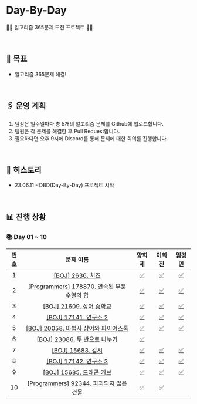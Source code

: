 # Day-By-Day

🏃‍♂️ 알고리즘 365문제 도전 프로젝트 🏃‍♀️

<br>

## **🥅 목표**

- 알고리즘 365문제 해결!

<br>

## **🖇️ 운영 계획**

1. 팀장은 일주일마다 총 5개의 알고리즘 문제를 Github에 업로드합니다.
2. 팀원은 각 문제를 해결한 후 Pull Request합니다.
3. 필요하다면 오후 9시에 Discord를 통해 문제에 대한 회의를 진행합니다.

<br>

## **📝 히스토리**

- 23.06.11 - DBD(Day-By-Day) 프로젝트 시작

<br>

## **📊 진행 상황**

### **📚 Day 01 ~ 10**

| 번호 |    문제 이름    | 양희제 | 이희진 | 임경민 |
| :-------: | :-------: | :-------: | :-------: | :-------: |
| 1 | [[BOJ] 2636. 치즈](https://www.acmicpc.net/problem/2636) | [✅](https://github.com/S8-StudyGroup/Day-By-Day/blob/main/DBD_heeje/Day_01~10/2636.py) | [✅](https://github.com/S8-StudyGroup/Day-By-Day/blob/main/DBD_heejin/Day_01~10/2636.py) | [✅](https://github.com/S8-StudyGroup/Day-By-Day/blob/main/DBD_kyungmin/Day_01~10/2636.py) |
| 2 | [[Programmers] 178870. 연속된 부분 수열의 합](https://school.programmers.co.kr/learn/courses/30/lessons/178870) | [✅](https://github.com/S8-StudyGroup/Day-By-Day/blob/main/DBD_heeje/Day_02/178870.py) | [✅](https://github.com/S8-StudyGroup/Day-By-Day/blob/main/DBD_heejin/Day_02/178870.py) | [✅](https://github.com/S8-StudyGroup/Day-By-Day/blob/main/DBD_kyungmin/Day_02/178870.py) |
| 3 | [[BOJ] 21609. 상어 중학교](https://www.acmicpc.net/problem/21609) | [✅](https://github.com/S8-StudyGroup/Day-By-Day/blob/main/DBD_heeje/Day_03/21609.py) | [✅](https://github.com/S8-StudyGroup/Day-By-Day/blob/main/DBD_heejin/Day_03/21609.py) | [✅](https://github.com/S8-StudyGroup/Day-By-Day/blob/main/DBD_kyungmin/Day_03/21609.py) |
| 4 | [[BOJ] 17141. 연구소 2](https://www.acmicpc.net/problem/17141) | [✅](https://github.com/S8-StudyGroup/Day-By-Day/blob/main/DBD_heeje/Day_04/17141.py) | [✅](https://github.com/S8-StudyGroup/Day-By-Day/blob/main/DBD_heejin/Day_04/17141.py) | [✅](https://github.com/S8-StudyGroup/Day-By-Day/blob/main/DBD_kyungmin/Day_04/17141.py) |
| 5 | [[BOJ] 20058. 마법사 상어와 파이어스톰](https://www.acmicpc.net/problem/20058) | [✅](https://github.com/S8-StudyGroup/Day-By-Day/blob/main/DBD_heeje/Day_05/20058.py) | [✅](https://github.com/S8-StudyGroup/Day-By-Day/blob/main/DBD_heejin/Day_05/20058.py) | [✅](https://github.com/S8-StudyGroup/Day-By-Day/blob/main/DBD_kyungmin/Day_05/20058.py) |
| 6 | [[BOJ] 23086. 두 반으로 나누기](https://www.acmicpc.net/problem/23086) | [✅](https://github.com/S8-StudyGroup/Day-By-Day/blob/main/DBD_heeje/Day_06/23086.py) |  |  |
| 7 | [[BOJ] 15683. 감시](https://www.acmicpc.net/problem/15683) | [✅](https://github.com/S8-StudyGroup/Day-By-Day/blob/main/DBD_heeje/Day_07/15683.py) | [✅](https://github.com/S8-StudyGroup/Day-By-Day/blob/main/DBD_heejin/Day_07/15683.py) | [✅](https://github.com/S8-StudyGroup/Day-By-Day/blob/main/DBD_kyungmin/Day_07/15683.py) |
| 8 | [[BOJ] 17142. 연구소 3](https://www.acmicpc.net/problem/17142) | [✅](https://github.com/S8-StudyGroup/Day-By-Day/blob/main/DBD_heeje/Day_08/17142.py) | [✅](https://github.com/S8-StudyGroup/Day-By-Day/blob/main/DBD_heejin/Day_08/17142.py) | [✅](https://github.com/S8-StudyGroup/Day-By-Day/blob/main/DBD_kyungmin/Day_08/17142.py) |
| 9 | [[BOJ] 15685. 드래곤 커브](https://www.acmicpc.net/problem/15685) | [✅](https://github.com/S8-StudyGroup/Day-By-Day/blob/main/DBD_heeje/Day_09/15685.py) | [✅](https://github.com/S8-StudyGroup/Day-By-Day/blob/main/DBD_heejin/Day_09/15685.py) | [✅](https://github.com/S8-StudyGroup/Day-By-Day/blob/main/DBD_kyungmin/Day_09/15685.py) |
| 10 | [[Programmers] 92344. 파괴되지 않은 건물](https://school.programmers.co.kr/learn/courses/30/lessons/92344) | [✅](https://github.com/S8-StudyGroup/Day-By-Day/blob/main/DBD_heeje/2023_10/Day_01~10/92344.py) | [✅](https://github.com/S8-StudyGroup/Day-By-Day/blob/main/DBD_heejin/Day_10/92344.py) |  |
